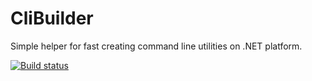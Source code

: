 # CliBuilder
Simple helper for fast creating command line utilities on .NET platform.

[![Build status](https://github.com/nsinitsyn/CliBuilder/actions/workflows/dotnet.yml/badge.svg?branch=master)](https://github.com/nsinitsyn/CliBuilder/actions/workflows/dotnet.yml)